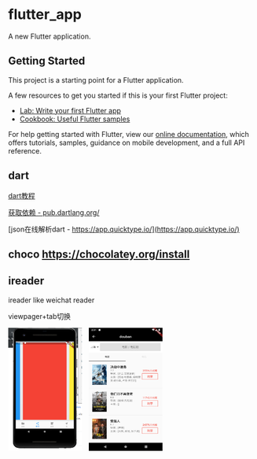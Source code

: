 # flutter_app

A new Flutter application.

## Getting Started

This project is a starting point for a Flutter application.

A few resources to get you started if this is your first Flutter project:

- [Lab: Write your first Flutter app](https://flutter.dev/docs/get-started/codelab)
- [Cookbook: Useful Flutter samples](https://flutter.dev/docs/cookbook)

For help getting started with Flutter, view our
[online documentation](https://flutter.dev/docs), which offers tutorials,
samples, guidance on mobile development, and a full API reference.

## dart

[dart教程](https://flutterchina.club/bootstrap-into-dart/)

[获取依赖 - pub.dartlang.org/](pub.dartlang.org/)

[json在线解析dart - https://app.quicktype.io/](https://app.quicktype.io/)

## choco https://chocolatey.org/install

## ireader 

ireader like weichat reader

viewpager+tab切换

<div style="float:left">
<img width="150" height="250" src="images/viewpager.png"/>
<img width="150" height="250" src="images/douban.png" style="margin-left:10px"/>
</div>
<div style="clear:both"></div>
